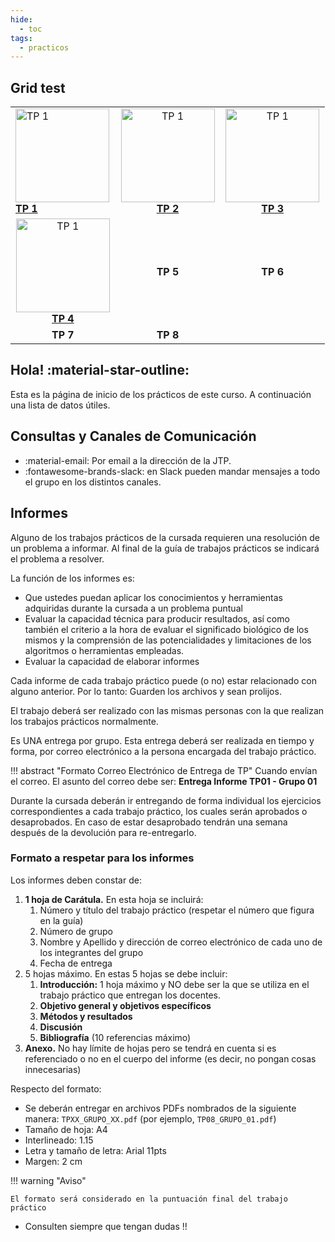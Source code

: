 ```yaml
---
hide:
  - toc
tags:
  - practicos
---
```


## Grid test

<table>
  <colgroup>
    <col style="width: 33%;">
    <col style="width: 33%;">
    <col style="width: 33%;">
  </colgroup>
  <tbody>
    <tr>
      <td style="text-align:;vertical-align: middle;"><a href="../1-Trabajo-Practico-Uno"><img src="../img/tp_1.jpg" alt="TP 1" style="height:150px;"></a><br/><a href="../1-Trabajo-Practico-Uno"><b>TP 1</b></a></td>
      <td style="text-align:center;vertical-align: middle;"><a href="../1-Trabajo-Practico-Uno"><img src="../img/tp_2.jpg" alt="TP 1" style="height:150px;"></a><br/><a href="../1-Trabajo-Practico-Uno"><b>TP 2</b></a></td>
      <td style="text-align:center;vertical-align: middle;"><a href="../1-Trabajo-Practico-Uno"><img src="../img/tp_3.jpg" alt="TP 1" style="height:150px;"></a><br/><a href="../1-Trabajo-Practico-Uno"><b>TP 3</b></a></td>
    </tr>
    <tr>
      <td style="text-align:center;vertical-align: middle;"><a href="../1-Trabajo-Practico-Uno"><img src="../img/tp_1.jpg" alt="TP 1" style="height:150px;"></a><br/><a href="../1-Trabajo-Practico-Uno"><b>TP 4</b></a></td>
      <td style="text-align:center;vertical-align: middle;"><b>TP 5</b></td>
      <td style="text-align:center;vertical-align: middle;"><b>TP 6</b></td>
    </tr>
      <tr>
      <td style="text-align:center;vertical-align: middle;"><b>TP 7</b></td>
      <td style="text-align:center;vertical-align: middle;"><b>TP 8</b></td>
      <td></td>
    </tr>
  </tbody>
</table>

## Hola! :material-star-outline:

Esta es la página de inicio de los prácticos de este curso. A continuación una lista de datos útiles.

## Consultas y Canales de Comunicación 

 * :material-email: Por email a la dirección de la JTP.
 * :fontawesome-brands-slack: en Slack pueden mandar mensajes a todo el grupo en los distintos canales.

## Informes

Alguno de los trabajos prácticos de la cursada requieren una resolución de un problema a informar. Al final de la guía de trabajos prácticos se indicará el problema a resolver.

La función de los informes es:

* Que ustedes puedan aplicar los conocimientos y herramientas adquiridas durante la cursada a un problema puntual
* Evaluar la capacidad técnica para producir resultados, así como también el criterio a la hora de evaluar el significado biológico de los mismos y la comprensión de las potencialidades y limitaciones de los algoritmos o herramientas empleadas.
* Evaluar la capacidad de elaborar informes

Cada informe de cada trabajo práctico puede (o no) estar relacionado con alguno anterior. Por lo tanto: Guarden los archivos y sean prolijos.

El trabajo deberá ser realizado con las mismas personas con la que realizan los trabajos prácticos normalmente. 

Es UNA entrega por grupo. Esta entrega deberá ser realizada en tiempo y forma, por correo electrónico a la persona encargada del trabajo práctico.

!!! abstract "Formato Correo Electrónico de Entrega de TP"
    Cuando envían el correo. El asunto del correo debe ser:
    **Entrega Informe TP01 - Grupo 01**

Durante la cursada deberán ir entregando de forma individual los ejercicios correspondientes a cada trabajo práctico, los cuales serán aprobados o desaprobados. En caso de estar desaprobado tendrán una semana después de la devolución para re-entregarlo.


### Formato a respetar para los informes

Los informes deben constar de:

1. **1 hoja de Carátula.** En esta hoja se incluirá:
    1. Número y título del trabajo práctico (respetar el número que figura en la guía)
    2. Número de grupo
    3. Nombre y Apellido y dirección de correo electrónico de cada uno de los integrantes del grupo
    4. Fecha de entrega
2. 5 hojas máximo. En estas 5 hojas se debe incluir:
    1. **Introducción:** 1 hoja máximo y NO debe ser la que se utiliza en el trabajo práctico que entregan los docentes.
    2. **Objetivo general y objetivos específicos**
    3. **Métodos y resultados**
    4. **Discusión**
    5. **Bibliografía** (10 referencias máximo)
3. **Anexo.** No hay límite de hojas pero se tendrá en cuenta si es referenciado o no en el cuerpo del informe (es decir, no pongan cosas innecesarias)

Respecto del formato:

* Se deberán entregar en archivos PDFs nombrados de la siguiente manera: `TPXX_GRUPO_XX.pdf` (por ejemplo, `TP08_GRUPO_01.pdf`)
* Tamaño de hoja: A4
* Interlineado: 1.15
* Letra y tamaño de letra: Arial 11pts
* Margen: 2 cm

!!! warning "Aviso"

    El formato será considerado en la puntuación final del trabajo práctico


* Consulten siempre que tengan dudas !!
